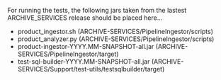 For running the tests, the following jars taken from the lastest ARCHIVE_SERVICES release should be placed here...

* product_ingestor.sh (ARCHIVE-SERVICES/PipelineIngestor/scripts)
* product_analyzer.py (ARCHIVE-SERVICES/PipelineIngestor/scripts)
* product-ingestor-YYYY.MM-SNAPSHOT-all.jar (ARCHIVE-SERVICES/PipelineIngestor/target)
* test-sql-builder-YYYY.MM-SNAPSHOT-all.jar (ARCHIVE-SERVICES/Support/test-utils/testsqlbuilder/target)

